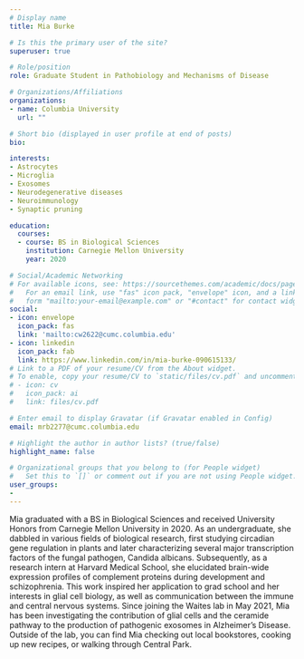 ```yaml
---
# Display name
title: Mia Burke 

# Is this the primary user of the site?
superuser: true

# Role/position
role: Graduate Student in Pathobiology and Mechanisms of Disease

# Organizations/Affiliations
organizations:
- name: Columbia University
  url: ""

# Short bio (displayed in user profile at end of posts)
bio:

interests:
- Astrocytes
- Microglia 
- Exosomes 
- Neurodegenerative diseases 
- Neuroimmunology  
- Synaptic pruning

education:
  courses:
  - course: BS in Biological Sciences
    institution: Carnegie Mellon University
    year: 2020

# Social/Academic Networking
# For available icons, see: https://sourcethemes.com/academic/docs/page-builder/#icons
#   For an email link, use "fas" icon pack, "envelope" icon, and a link in the
#   form "mailto:your-email@example.com" or "#contact" for contact widget.
social:
- icon: envelope
  icon_pack: fas
  link: 'mailto:cw2622@cumc.columbia.edu'
- icon: linkedin
  icon_pack: fab
  link: https://www.linkedin.com/in/mia-burke-090615133/
# Link to a PDF of your resume/CV from the About widget.
# To enable, copy your resume/CV to `static/files/cv.pdf` and uncomment the lines below.
# - icon: cv
#   icon_pack: ai
#   link: files/cv.pdf

# Enter email to display Gravatar (if Gravatar enabled in Config)
email: mrb2277@cumc.columbia.edu

# Highlight the author in author lists? (true/false)
highlight_name: false

# Organizational groups that you belong to (for People widget)
#   Set this to `[]` or comment out if you are not using People widget.
user_groups:
-
---
```


Mia graduated with a BS in Biological Sciences and received University Honors from Carnegie Mellon University in 2020. As an undergraduate, she dabbled in various fields of biological research, first studying circadian gene regulation in plants and later characterizing several major transcription factors of the fungal pathogen, Candida albicans. Subsequently, as a research intern at Harvard Medical School, she elucidated brain-wide expression profiles of complement proteins during development and schizophrenia. This work inspired her application to grad school and her interests in glial cell biology, as well as communication between the immune and central nervous systems. Since joining the Waites lab in May 2021, Mia has been investigating the contribution of glial cells and the ceramide pathway to the production of pathogenic exosomes in Alzheimer’s Disease. Outside of the lab, you can find Mia checking out local bookstores, cooking up new recipes, or walking through Central Park.
